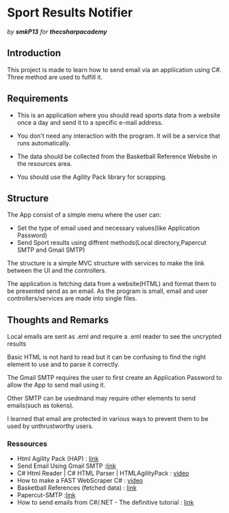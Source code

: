 # Sport Results Notifier
_by __smkP13__ for __thecsharpacademy___

## Introduction
This project is made to learn how to send email via an appliication using C#.
Three method are used to fulfill it.

## Requirements
- This is an application where you should read sports data from a website once a day and send it to a specific e-mail address.

- You don't need any interaction with the program. It will be a service that runs automatically.

- The data should be collected from the Basketball Reference Website in the resources area.

- You should use the Agility Pack library for scrapping.

## Structure
The App consist of a simple menu where the user can:
- Set the type of email used and necessary values(like Application Password)
- Send Sport results using diffrent methods(Local directory,Papercut SMTP and Gmail SMTP)

The structure is a simple MVC structure with services to make the link between the UI and the controllers.<p>
The application is fetching data from a website(HTML) and format them to be presented send as an email.
As the program is small, email and user controllers/services are made into single files.

## Thoughts and Remarks
Local emails are sent as .eml and require a .eml reader to see the uncrypted results<p>
Basic HTML is not hard to read but it can be confusing to find the right element to use and to parse it correctly.<p>
The Gmail SMTP requires the user to first create an Application Password to allow the App to send mail using it.<p>
Other SMTP can be usedmand may require other elements to send emails(such as tokens).<p>
I learned that email are protected in various ways to prevent them to be used by unthrustworthy users.

### Ressources
- Html Agility Pack (HAP) : [link](https://html-agility-pack.net/)
- Send Email Using Gmail SMTP :[link](https://www.c-sharpcorner.com/blogs/send-email-using-gmail-smtp)
- C# Html Reader | C# HTML Parser | HTMLAgilityPack : [video](https://www.youtube.com/watch?v=oMM0yzyi4Do)
- How to make a FAST WebScraper C# : [video](https://www.youtube.com/watch?v=wbBuB7-BaXw)
- Basketball References (fetched data) : [link](https://www.basketball-reference.com/boxscores/)
- Papercut-SMTP :[link](https://github.com/ChangemakerStudios/Papercut-SMTP)
- How to send emails from C#/.NET - The definitive tutorial : [link](https://blog.elmah.io/how-to-send-emails-from-csharp-net-the-definitive-tutorial/)